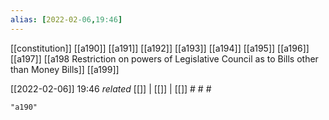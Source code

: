 ```yaml
---
alias: [2022-02-06,19:46]
---
```

[[constitution]] [[a190]] [[a191]] [[a192]] [[a193]] [[a194]] [[a195]] [[a196]] [[a197]] [[a198 Restriction on powers of Legislative Council as to Bills other than Money Bills]] [[a199]]

[[2022-02-06]] 19:46 _related_ [[]] | [[]] | [[]] # # #

```query
"a190"
```